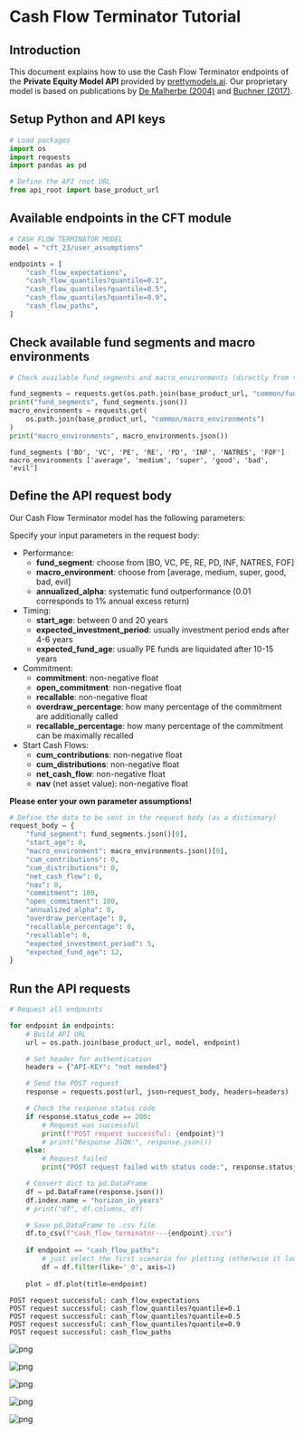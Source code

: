 # Cash Flow Terminator Tutorial

## Introduction

This document explains how to use the Cash Flow Terminator endpoints of the **Private Equity Model API** provided by [prettymodels.ai](https://prettymodels.ai). Our proprietary model is based on publications by [De Malherbe (2004)](https://doi.org/10.1142/S0219024904002359) and [Buchner (2017)](https://doi.org/10.21314/JOR.2017.363).

## Setup Python and API keys


```python
# Load packages
import os
import requests
import pandas as pd
```


```python
# Define the API root URL
from api_root import base_product_url
```

## Available endpoints in the CFT module


```python
# CASH FLOW TERMINATOR MODEL
model = "cft_23/user_assumptions"

endpoints = [
    "cash_flow_expectations",
    "cash_flow_quantiles?quantile=0.1",
    "cash_flow_quantiles?quantile=0.5",
    "cash_flow_quantiles?quantile=0.9",
    "cash_flow_paths",
]
```

## Check available fund segments and macro environments


```python
# Check available fund_segments and macro_environments (directly from the API)

fund_segments = requests.get(os.path.join(base_product_url, "common/fund_segments"))
print("fund_segments", fund_segments.json())
macro_environments = requests.get(
    os.path.join(base_product_url, "common/macro_environments")
)
print("macro_environments", macro_environments.json())
```

    fund_segments ['BO', 'VC', 'PE', 'RE', 'PD', 'INF', 'NATRES', 'FOF']
    macro_environments ['average', 'medium', 'super', 'good', 'bad', 'evil']


## Define the API request body

Our Cash Flow Terminator model has the following parameters:

Specify your input parameters in the request body:

-   Performance:
    -   **fund\_segment**: choose from \[BO, VC, PE, RE, PD, INF, NATRES, FOF\]
    -   **macro\_environment**: choose from \[average, medium, super, good, bad, evil\]
    -   **annualized\_alpha**: systematic fund outperformance (0.01 corresponds to 1% annual excess return)
-   Timing:
    -   **start\_age**: between 0 and 20 years
    -   **expected\_investment\_period**: usually investment period ends after 4-6 years
    -   **expected\_fund\_age**: usually PE funds are liquidated after 10-15 years
-   Commitment:
    -   **commitment**: non-negative float
    -   **open\_commitment**: non-negative float
    -   **recallable**: non-negative float
    -   **overdraw\_percentage**: how many percentage of the commitment are additionally called
    -   **recallable\_percentage**: how many percentage of the commitment can be maximally recalled
-   Start Cash Flows:
    -   **cum\_contributions**: non-negative float
    -   **cum\_distributions**: non-negative float
    -   **net\_cash\_flow**: non-negative float
    -   **nav** (net asset value): non-negative float

**Please enter your own parameter assumptions!**



```python
# Define the data to be sent in the request body (as a dictionary)
request_body = {
    "fund_segment": fund_segments.json()[0],
    "start_age": 0,
    "macro_environment": macro_environments.json()[0],
    "cum_contributions": 0,
    "cum_distributions": 0,
    "net_cash_flow": 0,
    "nav": 0,
    "commitment": 100,
    "open_commitment": 100,
    "annualized_alpha": 0,
    "overdraw_percentage": 0,
    "recallable_percentage": 0,
    "recallable": 0,
    "expected_investment_period": 5,
    "expected_fund_age": 12,
}
```

## Run the API requests


```python
# Request all endpoints

for endpoint in endpoints:
    # Build API URL
    url = os.path.join(base_product_url, model, endpoint)

    # Set header for authentication
    headers = {"API-KEY": "not needed"}

    # Send the POST request
    response = requests.post(url, json=request_body, headers=headers)

    # Check the response status code
    if response.status_code == 200:
        # Request was successful
        print(f"POST request successful: {endpoint}")
        # print("Response JSON:", response.json())
    else:
        # Request failed
        print("POST request failed with status code:", response.status_code)

    # Convert dict to pd.DataFrame
    df = pd.DataFrame(response.json())
    df.index.name = "horizon_in_years"
    # print("df", df.columns, df)

    # Save pd.DataFrame to .csv file
    df.to_csv(f"cash_flow_terminator---{endpoint}.csv")
    
    if endpoint == "cash_flow_paths":
        # just select the first scenario for plotting (otherwise it looks messy)
        df = df.filter(like='_0', axis=1)
        
    plot = df.plot(title=endpoint)


```

    POST request successful: cash_flow_expectations
    POST request successful: cash_flow_quantiles?quantile=0.1
    POST request successful: cash_flow_quantiles?quantile=0.5
    POST request successful: cash_flow_quantiles?quantile=0.9
    POST request successful: cash_flow_paths



    
![png](cash_flow_terminator_files/cash_flow_terminator_13_1.png)
    



    
![png](cash_flow_terminator_files/cash_flow_terminator_13_2.png)
    



    
![png](cash_flow_terminator_files/cash_flow_terminator_13_3.png)
    



    
![png](cash_flow_terminator_files/cash_flow_terminator_13_4.png)
    



    
![png](cash_flow_terminator_files/cash_flow_terminator_13_5.png)
    

